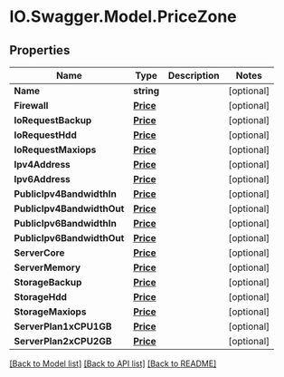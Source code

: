 # IO.Swagger.Model.PriceZone
## Properties

Name | Type | Description | Notes
------------ | ------------- | ------------- | -------------
**Name** | **string** |  | [optional] 
**Firewall** | [**Price**](Price.md) |  | [optional] 
**IoRequestBackup** | [**Price**](Price.md) |  | [optional] 
**IoRequestHdd** | [**Price**](Price.md) |  | [optional] 
**IoRequestMaxiops** | [**Price**](Price.md) |  | [optional] 
**Ipv4Address** | [**Price**](Price.md) |  | [optional] 
**Ipv6Address** | [**Price**](Price.md) |  | [optional] 
**PublicIpv4BandwidthIn** | [**Price**](Price.md) |  | [optional] 
**PublicIpv4BandwidthOut** | [**Price**](Price.md) |  | [optional] 
**PublicIpv6BandwidthIn** | [**Price**](Price.md) |  | [optional] 
**PublicIpv6BandwidthOut** | [**Price**](Price.md) |  | [optional] 
**ServerCore** | [**Price**](Price.md) |  | [optional] 
**ServerMemory** | [**Price**](Price.md) |  | [optional] 
**StorageBackup** | [**Price**](Price.md) |  | [optional] 
**StorageHdd** | [**Price**](Price.md) |  | [optional] 
**StorageMaxiops** | [**Price**](Price.md) |  | [optional] 
**ServerPlan1xCPU1GB** | [**Price**](Price.md) |  | [optional] 
**ServerPlan2xCPU2GB** | [**Price**](Price.md) |  | [optional] 

[[Back to Model list]](../README.md#documentation-for-models) [[Back to API list]](../README.md#documentation-for-api-endpoints) [[Back to README]](../README.md)

